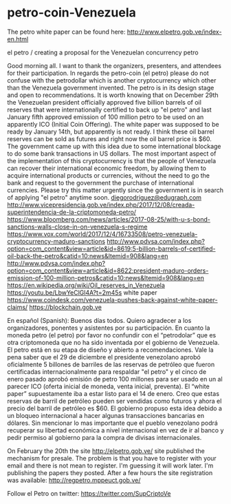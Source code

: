 # petro-coin-Venezuela
The petro white paper can be found here: http://www.elpetro.gob.ve/index-en.html

el petro / creating a proposal for the Venezuelan concurrency  petro

Good morning all.
I want to thank the organizers, presenters, and attendees for their participation.  In regards the petro-coin (el petro) please do not confuse with the petrodollar which is another cryptocurrency which other than the Venezuela government invented.  The petro is in its design stage and open to recommendations. It is worth knowing that on December 29th the Venezuelan president officially approved five billion barrels of oil reserves that were internationally certified to back up "el petro" and last January fifth approved emission of 100 million petro to be used on an apparently ICO (Initial Coin Offering). The white paper was supposed to be ready by January 14th, but apparently is not ready. I think these oil barrel reserves can be sold as futures and right now the oil barrel price is $60. The government came up with this idea due to some international blockage to do some bank transactions in US dollars. The most important aspect of the implementation of this cryptocurrency is that the people of Venezuela can recover their international economic freedom, by allowing them to acquire international products or currencies, without the need to go the bank and request to the government the purchase of international currencies.
Please try this matter urgently since the government is in search of applying "el petro" anytime soon.
diegorodriguez@edugraph.com
http://www.vicepresidencia.gob.ve/index.php/2017/12/08/creada-superintendencia-de-la-criptomoneda-petro/
https://www.bloomberg.com/news/articles/2017-08-25/with-u-s-bond-sanctions-walls-close-in-on-venezuela-s-regime
https://www.vox.com/world/2017/12/4/16733508/petro-venezuela-cryptocurrency-maduro-sanctions
http://www.pdvsa.com/index.php?option=com_content&view=article&id=8619:5-billion-barrels-of-certified-oil-back-the-petro&catid=10:news&Itemid=908&lang=en
http://www.pdvsa.com/index.php?option=com_content&view=article&id=8622:president-maduro-orders-emission-of-100-million-petros&catid=10:news&Itemid=908&lang=en
https://en.wikipedia.org/wiki/Oil_reserves_in_Venezuela
https://youtu.be/LbwYeClGl4A?t=2m45s white paper
https://www.coindesk.com/venezuela-pushes-back-against-white-paper-claims/
https://blockchain.gob.ve

En español (Spanish):
Buenos días todos. Quiero agradecer a los organizadores, ponentes y asistentes por su participación. En cuanto la moneda petro (el petro) por favor no confundir con el “petrodolar” que es otra criptomoneda que no ha sido inventada por el gobierno de Venezuela. El petro está en su etapa de diseño y abierto a recomendaciones. Vale la pena saber que el 29 de diciembre el presidente venezolano aprobó oficialmente 5 billones de barriles de las reservas de petróleo que fueron certificadas internacionalmente para respaldar "el petro" y el cinco de enero pasado aprobó emisión de petro 100 millones para ser usado en un al parecer ICO (oferta inicial de moneda, venta inicial, preventa). El “white paper” supuestamente iba a estar listo para el 14 de enero. Creo que estas reservas de barril de petróleo pueden ser vendidas como futuros y ahora el precio del barril de petróleo es $60. El gobierno propuso esta idea debido a un bloqueo internacional a hacer algunas transacciones bancarias en dólares. Sin mencionar lo mas importante que el pueblo venezolano podrá recuperar su libertad económica a nivel internacional en vez de ir al banco y pedir permiso al gobierno para la compra de divisas internacionales.

On February the 20th the site http://elpetro.gob.ve/  site published the mechanism  for presale. The problem is that you have to register with your email and there is not mean to register. I'm guessing it will work later. I'm publishing the papers they posted. After a few hours the site registration was available: http://regpetro.mppeuct.gob.ve/

Follow el Petro on twitter: https://twitter.com/SupCriptoVe
